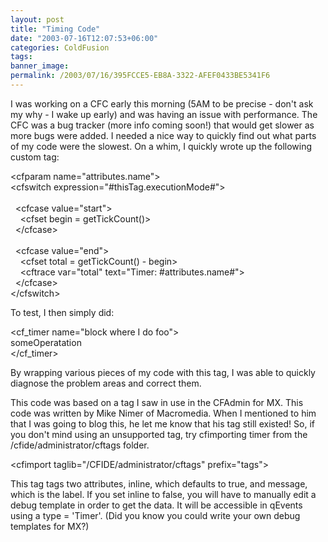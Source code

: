 ```yaml
---
layout: post
title: "Timing Code"
date: "2003-07-16T12:07:53+06:00"
categories: ColdFusion 
tags: 
banner_image: 
permalink: /2003/07/16/395FCCE5-EB8A-3322-AFEF0433BE5341F6
---
```


I was working on a CFC early this morning (5AM to be precise - don't ask my why - I wake up early) and was having an issue with performance. The CFC was a bug tracker (more info coming soon!) that would get slower as more bugs were added. I needed a nice way to quickly find out what parts of my code were the slowest. On a whim, I quickly wrote up the following custom tag:

&lt;cfparam name="attributes.name"&gt;<br>
&lt;cfswitch expression="#thisTag.executionMode#"&gt;<br>
<br>
&nbsp;&nbsp;&lt;cfcase value="start"&gt;<br>
&nbsp;&nbsp;&nbsp;&nbsp;&lt;cfset begin = getTickCount()&gt;<br>
&nbsp;&nbsp;&lt;/cfcase&gt;<br>
<br>
&nbsp;&nbsp;&lt;cfcase value="end"&gt;<br>
&nbsp;&nbsp;&nbsp;&nbsp;&lt;cfset total = getTickCount() - begin&gt;<br>
&nbsp;&nbsp;&nbsp;&nbsp;&lt;cftrace var="total" text="Timer: #attributes.name#"&gt;<br>
&nbsp;&nbsp;&lt;/cfcase&gt;<br>
&lt;/cfswitch&gt;<br>

To test, I then simply did:

&lt;cf_timer name="block where I do foo"&gt;<br>
someOperatation<br>
&lt;/cf_timer&gt;<br>

By wrapping various pieces of my code with this tag, I was able to quickly diagnose the problem areas and correct them.

This code was based on a tag I saw in use in the CFAdmin for MX. This code was written by Mike Nimer of Macromedia. When I mentioned to him that I was going to blog this, he let me know that his tag still existed! So, if you don't mind using an unsupported tag, try cfimporting timer from the /cfide/administrator/cftags folder. 

&lt;cfimport taglib="/CFIDE/administrator/cftags" prefix="tags"&gt;

This tag tags two attributes, inline, which defaults to true, and message, which is the label. If you set inline to false, you will have to manually edit a debug template in order to get the data. It will be accessible in qEvents using a type = 'Timer'. (Did you know you could write your own debug templates for MX?)